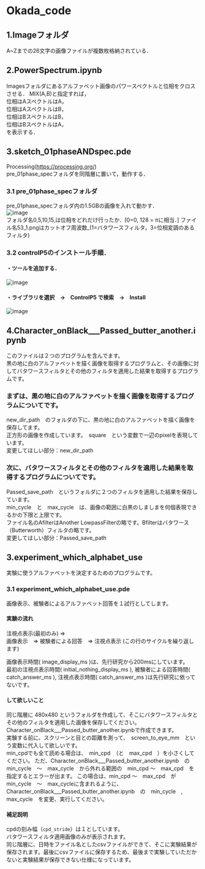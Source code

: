 # Okada_code

## 1.Imageフォルダ
A~Zまでの26文字の画像ファイルが複数枚格納されている．

## 2.PowerSpectrum.ipynb
Imagesフォルダにあるアルファベット画像のパワースペクトルと位相をクロスさせる．
MIX(A,B)と指定すれば，  
位相はAスペクトルはA，  
位相はAスペクトルはB，  
位相はBスペクトルはB，  
位相はBスペクトルはA，  
を表示する．

## 3.sketch_01phaseANDspec.pde
Processing(https://processing.org/)  
pre_01phase_specフォルダを同階層に置いて，動作する．
  
### 3.1 pre_01phase_specフォルダ
pre_01phase_specフォルダ内の1.5GBの画像を入れて動かす．   
![image](https://user-images.githubusercontent.com/43159778/132652381-a5f85028-60ab-41fc-abda-865995b71a4f.png)  
フォルダ名0,5,10,15,は位相をどれだけ行ったか．[0=0, 128 = πに相当．]
ファイル名53_1.pngはカットオフ周波数_(1=バタワースフィルタ，3=位相変調のあるフィルタ)

### 3.2 controlP5のインストール手順．  
#### ・ツールを追加する．  
![image](https://user-images.githubusercontent.com/43159778/132651608-55171b5f-02de-4d83-96dd-bebd0db45b3c.png)

#### ・ライブラリを選択　→　ControlP5 で検索　→　Install  
![image](https://user-images.githubusercontent.com/43159778/132651693-86be2e28-86a9-4035-a70a-91db0f1366f7.png)

## 4.Character_onBlack___Passed_butter_another.ipynb
このファイルは２つのプログラムを含んでます。<br>
黒の地に白のアルファベットを描く画像を取得するプログラムと、その画像に対してバタワースフィルタとその他のフィルタを適用した結果を取得するプログラムです。

### まずは、黒の地に白のアルファベットを描く画像を取得するプログラムについてです。
new_dir_path　のフォルダの下に、黒の地に白のアルファベットを描く画像を保存してます。<br>
正方形の画像を作成しています。　square　という変数で一辺のpixelを表現しています。<br>
変更してほしい部分：new_dir_path

### 次に、バタワースフィルタとその他のフィルタを適用した結果を取得するプログラムについてです。
Passed_save_path　というフォルダに２つのフィルタを適用した結果を保存しています。<br>
min_cycle　と　max_cycle　は、画像の範囲に白黒のしましまを何個表現できるかの下限と上限です。<br>
ファイル名のAfilterはAnother LowpassFilterの略です。Bfilterはバタワース（Butterworth）フィルタの略です。<br>
変更してほしい部分：Passed_save_path

## 3.experiment_which_alphabet_use
実験に使うアルファベットを決定するためのプログラムです。

### 3.1 experiment_which_alphabet_use.pde
画像表示、被験者によるアルファベット回答を１試行としてします。

#### 実験の流れ
注視点表示(最初のみ) =><br>
画像表示　=> 被験者による回答　=> 注視点表示 (この行のサイクルを繰り返します)

画像表示時間( image_display_ms )は、先行研究から200msにしています。<br>
最初の注視点表示時間( initial_nothing_display_ms ), 被験者による回答時間( catch_answer_ms ), 注視点表示時間( catch_answer_ms )は先行研究に依ってないです。

#### して欲しいこと
同じ階層に 480x480 というフォルダを作成して、そこにバタワースフィルタとその他のフィルタを適用した画像を保存してください。Character_onBlack___Passed_butter_another.ipynbで作成できます。<br>
実験する前に、スクリーンと目との距離を測って、　screen_to_eye_mm　という変数に代入して欲しいです。<br>
min_cpdでも全て読める場合は、　min_cpd　（と　max_cpd　）を小さくしてください。
ただ、Character_onBlack___Passed_butter_another.ipynb　の　min_cycle　〜　max_cycle　から外れる範囲の　min_cpd 〜　max_cpd　を指定するとエラーが出ます。
この場合は、min_cpd 〜　max_cpd　がmin_cycle　〜　max_cycleに含まれるように、Character_onBlack___Passed_butter_another.ipynb　の　min_cycle　, max_cycle　を変更、実行してください。

#### 補足説明
cpdの刻み幅（`cpd_stride`）は１としています。<br>
バタワースフィルタ適用画像のみが表示されます。<br>
同じ階層に、日時をファイル名としたcsvファイルができて、そこに実験結果が保存されます。最後にcsvファイルに保存するため、最後まで実験していただかないと実験結果が保存できない仕様になっています。<br>
